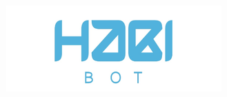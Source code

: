<html>
<p><a href="https://mediafiles.botpress.cloud/71cc38c4-6ca9-4924-968e-daeec7271136/webchat/bot.html">
<img src="/IMG_9931.jpg" alt="/Enter Chatroom with HabiBot" width="500" height="200" align="center">
</a></p>
<html/>
